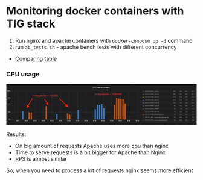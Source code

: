 # Monitoring docker containers with TIG stack

1. Run nginx and apache containers with `docker-compose up -d` command
2. run `ab_tests.sh` - apache bench tests with different concurrency

* [Comparing table](https://docs.google.com/spreadsheets/d/1gpSPXxa1SEXBpxhC8tOz3z_Bdgwo3GPAEE3lLkt4UlE/edit?usp=sharing)

### CPU usage
![cpu usage](https://github.com/dariakharlan/monitoring_docker/blob/master/cpu_usage.png)

Results:
* On big amount of requests Apache uses more cpu than nginx 
* Time to serve requests is a bit bigger for Apache than Nginx
* RPS is almost similar

So, when you need to process a lot of requests nginx seems more efficient 
